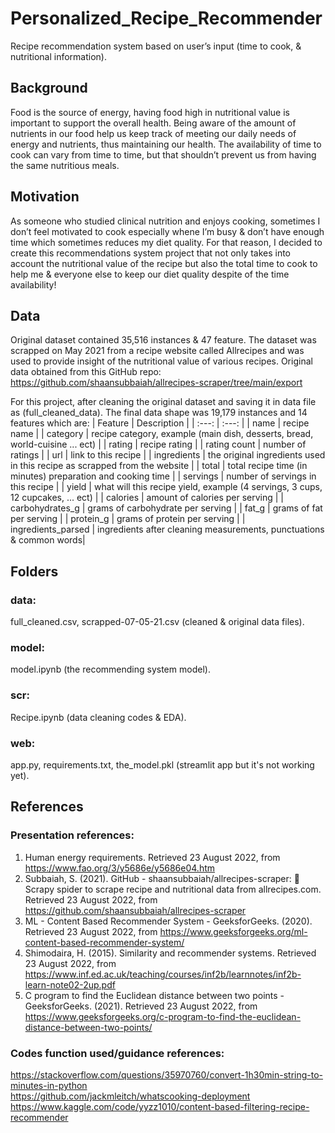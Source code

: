 # Personalized_Recipe_Recommender
Recipe recommendation system based on user’s input (time to cook, &amp; nutritional information).
## Background
Food is the source of energy, having food high in nutritional value is important to support the overall health. Being aware of the amount of nutrients in our food help us keep track of meeting our daily needs of energy and nutrients, thus maintaining our health. The availability of time to cook can vary from time to time, but that shouldn’t prevent us from having the same nutritious meals.
## Motivation
As someone who studied clinical nutrition and enjoys cooking, sometimes I don’t feel motivated to cook especially whene I’m busy & don’t have enough time which sometimes reduces my diet quality. For that reason, I decided to create this recommendations system project that not only takes into account the nutritional value of the recipe but also the total time to cook to help me & everyone else to keep our diet quality despite of the time availability!
## Data
Original dataset contained 35,516 instances & 47 feature. The dataset was scrapped on May 2021 from a recipe website called Allrecipes and was used to provide insight of the nutritional value of various recipes. Original data obtained from this GitHub repo:
https://github.com/shaansubbaiah/allrecipes-scraper/tree/main/export

For this project, after cleaning the original dataset and saving it in data file as (full_cleaned_data).
The final data shape was 19,179 instances and 14 features which are:
| Feature         | Description |
|  :---:          |   :---:     |
|  name           | recipe name |
| category        | recipe category, example (main dish, desserts, bread, world-cuisine ... ect) |
| rating          | recipe rating |
| rating count    | number of ratings |
| url             | link to this recipe |
| ingredients     | the original ingredients used in this recipe as scrapped from the website |
| total           | total recipe time (in minutes) preparation and cooking time |
| servings        | number of servings in this recipe |
| yield           | what will this recipe yield, example (4 servings, 3 cups, 12 cupcakes, ... ect) |
| calories        | amount of calories per serving |
| carbohydrates_g | grams of carbohydrate per serving |
| fat_g           | grams of fat per serving |
| protein_g       | grams of protein per serving |
| ingredients_parsed | ingredients after cleaning measurements, punctuations & common words|
## Folders
### data: 
full_cleaned.csv, scrapped-07-05-21.csv (cleaned & original data files).
### model: 
model.ipynb  (the recommending system model).
### scr: 
Recipe.ipynb (data cleaning codes & EDA).
### web:
app.py, requirements.txt, the_model.pkl (streamlit app but it's not working yet).
## References
### Presentation references:
1. Human energy requirements. Retrieved 23 August 2022, from https://www.fao.org/3/y5686e/y5686e04.htm
2. Subbaiah, S. (2021). GitHub - shaansubbaiah/allrecipes-scraper: 🥗 Scrapy spider to scrape recipe and nutritional data from allrecipes.com. Retrieved 23 August 2022, from https://github.com/shaansubbaiah/allrecipes-scraper
3. ML - Content Based Recommender System - GeeksforGeeks. (2020). Retrieved 23 August 2022, from https://www.geeksforgeeks.org/ml-content-based-recommender-system/
4. Shimodaira, H. (2015). Similarity and recommender systems. Retrieved 23 August 2022, from https://www.inf.ed.ac.uk/teaching/courses/inf2b/learnnotes/inf2b-learn-note02-2up.pdf
5. C program to find the Euclidean distance between two points - GeeksforGeeks. (2021). Retrieved 23 August 2022, from https://www.geeksforgeeks.org/c-program-to-find-the-euclidean-distance-between-two-points/

### Codes function used/guidance references:
https://stackoverflow.com/questions/35970760/convert-1h30min-string-to-minutes-in-python \
https://github.com/jackmleitch/whatscooking-deployment \
https://www.kaggle.com/code/yyzz1010/content-based-filtering-recipe-recommender 